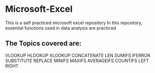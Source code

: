 # Microsoft-Excel

This is a self practiced microsoft excel repository
In this repository, essential functions used in data analysis are practiced

## The Topics covered are:

VLOOKUP
HLOOKUP
XLOOKUP
CONCATENATE
LEN
SUMIFS
IFERROR
SUBSTITUTE
REPLACE
MINIFS
MAXIFS
AVERAGEIFS
COUNTIFS
LEFT
RIGHT
